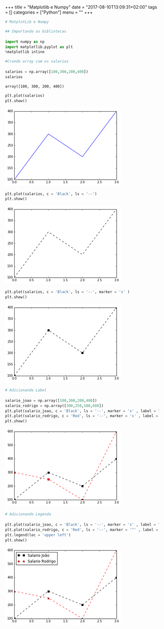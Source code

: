 +++
title = "Matplotlib e Numpy"
date = "2017-08-10T13:09:31+02:00"
tags = []
categories = ["Python"]
menu = ""
+++



```python
# MatplotLib e Numpy
```


```python
## Importando as bibliotecas

import numpy as np
import matplotlib.pyplot as plt
%matplotlib inline
```


```python
#Crando array com os salarios

salarios = np.array([100,300,200,400])
salarios
```




    array([100, 300, 200, 400])




```python
plt.plot(salarios)
plt.show()
```


![png](/img/numpy/output_3_0.png)



```python
plt.plot(salarios, c = 'Black', ls = '--')
plt.show()
```


![png](/img/numpy/output_4_0.png)



```python
plt.plot(salarios, c = 'Black', ls = '--', marker = 's' )
plt.show()
```


![png](/img/numpy/output_5_0.png)



```python
# Adicionando Label

salario_joao = np.array([100,300,200,400])
salario_rodrigo = np.array([300,250,100,600])
plt.plot(salario_joao, c = 'Black', ls = '--', marker = 's' , label = "Salario João")
plt.plot(salario_rodrigo, c = 'Red', ls = '--', marker = 's' , label = "Salario Rodrigo")
plt.show()
```


![png](/img/numpy/output_6_0.png)



```python
# Adicionando Legenda

plt.plot(salario_joao, c = 'Black', ls = '--', marker = 's' , label = "Salario João")
plt.plot(salario_rodrigo, c = 'Red', ls = '--', marker = '^' , label = "Salario Rodrigo")
plt.legend(loc = 'upper left')
plt.show()
```


![png](/img/numpy/output_7_0.png)

